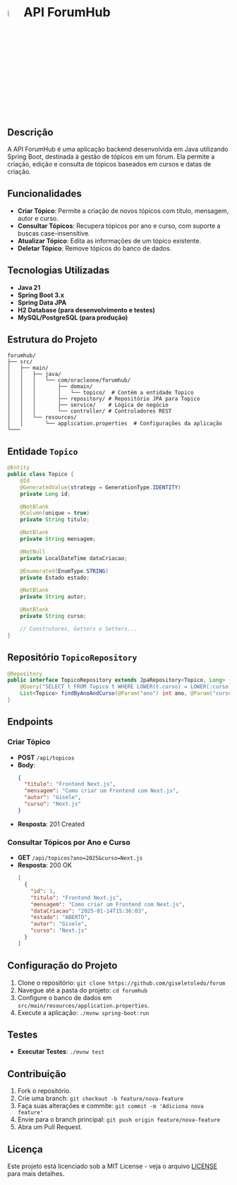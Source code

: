 # <img src="https://cdn.jsdelivr.net/gh/devicons/devicon@latest/icons/java/java-plain.svg"  width="6%" /> API ForumHub

## Descrição
A API ForumHub é uma aplicação backend desenvolvida em Java utilizando Spring Boot, destinada à gestão de tópicos em um fórum. Ela permite a criação, edição e consulta de tópicos baseados em cursos e datas de criação.

## Funcionalidades
- **Criar Tópico**: Permite a criação de novos tópicos com título, mensagem, autor e curso.
- **Consultar Tópicos**: Recupera tópicos por ano e curso, com suporte a buscas case-insensitive.
- **Atualizar Tópico**: Edita as informações de um tópico existente.
- **Deletar Tópico**: Remove tópicos do banco de dados.

## Tecnologias Utilizadas
- **Java 21**
- **Spring Boot 3.x**
- **Spring Data JPA**
- **H2 Database (para desenvolvimento e testes)**
- **MySQL/PostgreSQL (para produção)**

## Estrutura do Projeto
```
forumhub/
├── src/
│   ├── main/
│   │   ├── java/
│   │   │   └── com/oracleone/forumhub/
│   │   │       ├── domain/
│   │   │       │   └── topico/  # Contém a entidade Topico
│   │   │       ├── repository/ # Repositório JPA para Topico
│   │   │       ├── service/    # Lógica de negócio
│   │   │       └── controller/ # Controladores REST
│   │   └── resources/
│   │       └── application.properties  # Configurações da aplicação
└───
```

## Entidade `Topico`
```java
@Entity
public class Topico {
    @Id
    @GeneratedValue(strategy = GenerationType.IDENTITY)
    private Long id;

    @NotBlank
    @Column(unique = true)
    private String titulo;

    @NotBlank
    private String mensagem;

    @NotNull
    private LocalDateTime dataCriacao;

    @Enumerated(EnumType.STRING)
    private Estado estado;

    @NotBlank
    private String autor;

    @NotBlank
    private String curso;

    // Construtores, Getters e Setters...
}
```

## Repositório `TopicoRepository`
```java
@Repository
public interface TopicoRepository extends JpaRepository<Topico, Long> {
    @Query("SELECT t FROM Topico t WHERE LOWER(t.curso) = LOWER(:curso) AND YEAR(t.dataCriacao) = :ano")
    List<Topico> findByAnoAndCurso(@Param("ano") int ano, @Param("curso") String curso);
}
```

## Endpoints

### Criar Tópico
- **POST** `/api/topicos`
- **Body**:
  ```json
  {
    "titulo": "Frontend Next.js",
    "mensagem": "Como criar um Frontend com Next.js",
    "autor": "Gisele",
    "curso": "Next.js"
  }
  ```
- **Resposta**: 201 Created

### Consultar Tópicos por Ano e Curso
- **GET** `/api/topicos?ano=2025&curso=Next.js`
- **Resposta**: 200 OK
  ```json
  [
    {
      "id": 1,
      "titulo": "Frontend Next.js",
      "mensagem": "Como criar um Frontend com Next.js",
      "dataCriacao": "2025-01-14T15:36:03",
      "estado": "ABERTO",
      "autor": "Gisele",
      "curso": "Next.js"
    }
  ]
  ```

## Configuração do Projeto
1. Clone o repositório: `git clone https://github.com/giseletoledo/forum`
2. Navegue até a pasta do projeto: `cd forumhub`
3. Configure o banco de dados em `src/main/resources/application.properties`.
4. Execute a aplicação: `./mvnw spring-boot:run`

## Testes
- **Executar Testes**: `./mvnw test`

## Contribuição
1. Fork o repositório.
2. Crie uma branch: `git checkout -b feature/nova-feature`
3. Faça suas alterações e commite: `git commit -m 'Adiciona nova feature'`
4. Envie para o branch principal: `git push origin feature/nova-feature`
5. Abra um Pull Request.

## Licença
Este projeto está licenciado sob a MIT License - veja o arquivo [LICENSE](LICENSE) para mais detalhes.

